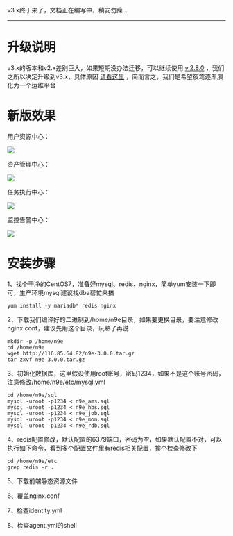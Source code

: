 v3.x终于来了，文档正在编写中，稍安勿躁...

---

# 升级说明

v3.x的版本和v2.x差别巨大，如果短期没办法迁移，可以继续使用 [v.2.8.0](https://github.com/didi/nightingale/tree/v2.8.0) ，我们之所以决定升级到v3.x，具体原因 [请看这里](https://mp.weixin.qq.com/s/BoGcqPiIQIuiK7cM3PTvrw) ，简而言之，我们是希望夜莺逐渐演化为一个运维平台

# 新版效果

用户资源中心：

![](https://s3-gz01.didistatic.com/n9e-pub/image/snapshot/rdb.png)

资产管理中心：

![](https://s3-gz01.didistatic.com/n9e-pub/image/snapshot/ams.png)

任务执行中心：

![](https://s3-gz01.didistatic.com/n9e-pub/image/snapshot/job.png)

监控告警中心：

![](https://s3-gz01.didistatic.com/n9e-pub/image/snapshot/mon.png)


# 安装步骤

1、找个干净的CentOS7，准备好mysql、redis、nginx，简单yum安装一下即可，生产环境mysql建议找dba帮忙来搞

```
yum install -y mariadb* redis nginx
```

2、下载我们编译好的二进制到/home/n9e目录，如果要更换目录，要注意修改nginx.conf，建议先用这个目录，玩熟了再说

```
mkdir -p /home/n9e
cd /home/n9e
wget http://116.85.64.82/n9e-3.0.0.tar.gz
tar zxvf n9e-3.0.0.tar.gz
```

3、初始化数据库，这里假设使用root账号，密码1234，如果不是这个账号密码，注意修改/home/n9e/etc/mysql.yml

```
cd /home/n9e/sql
mysql -uroot -p1234 < n9e_ams.sql
mysql -uroot -p1234 < n9e_hbs.sql
mysql -uroot -p1234 < n9e_job.sql
mysql -uroot -p1234 < n9e_mon.sql
mysql -uroot -p1234 < n9e_rdb.sql
```

4、redis配置修改，默认配置的6379端口，密码为空，如果默认配置不对，可以执行如下命令，看到多个配置文件里有redis相关配置，挨个检查修改下

```
cd /home/n9e/etc
grep redis -r .
```

5、下载前端静态资源文件



6、覆盖nginx.conf


7、检查identity.yml


8、检查agent.yml的shell


